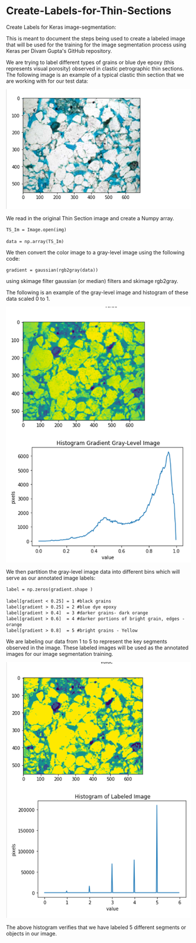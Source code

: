 # Create-Labels-for-Thin-Sections
Create Labels for Keras image-segmentation:

This is meant to document the steps being used to create a labeled image that will be used for the training for the image segmentation process using Keras per Divam Gupta's GitHub repository. 

We are trying to label different types of grains or blue dye epoxy (this represents visual porosity) observed in clastic petrographic thin sections. The following image is an example of a typical clastic thin section that we are working with for our test data:

![Image](ThinSection.png)

We read in the original Thin Section image and create a Numpy array. 

    TS_Im = Image.open(img)
    
    data = np.array(TS_Im) 

We then convert the color image to a gray-level image using the following code:

    gradient = gaussian(rgb2gray(data)) 

using skimage filter gaussian (or median) filters and skimage rgb2gray. 

The following is an example of the gray-level image and histogram of these data scaled 0 to 1.  

![Image](GradientThinSection.png)

We then partition the gray-level image data into different bins which will serve as our annotated image labels:

 
    label = np.zeros(gradient.shape )

    label[gradient < 0.25] = 1 #black grains 
    label[gradient > 0.25] = 2 #blue dye epoxy 
    label[gradient > 0.4]  = 3 #darker grains- dark orange   
    label[gradient > 0.6]  = 4 #darker portions of bright grain, edges - orange  
    label[gradient > 0.8]  = 5 #bright grains - Yellow   


We are labeling our data from 1 to 5 to represent the key segments observed in the image. These labeled images will be used as the annotated images for our image segmentation training. 


![Image](LabelThinSection.png)

The above histogram verifies that we have labeled 5 different segments or objects in our image.


